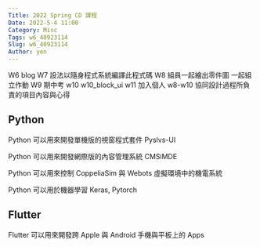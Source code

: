 ```yaml
---
Title: 2022 Spring CD 課程
Date: 2022-5-4 11:00
Category: Misc
Tags: w6_40923114
Slug: w6_40923114
Author: yen
---
```


W6
blog
W7
設法以隨身程式系統編譯此程式碼
W8
組員一起繪出零件圖 一起組立作動
W9
期中考
w10
w10_block_ui
w11
加入個人 w8-w10 協同設計過程所負責的項目內容與心得

<!-- PELICAN_END_SUMMARY -->

Python
----
Python 可以用來開發單機版的視窗程式套件 Pyslvs-UI

Python 可以用來開發網際版的內容管理系統 CMSiMDE

Python 可以用來控制 CoppeliaSim 與 Webots 虛擬環境中的機電系統

Python 可以用於機器學習 Keras, Pytorch


Flutter
----

Flutter 可以用來開發跨 Apple 與 Android 手機與平板上的 Apps

